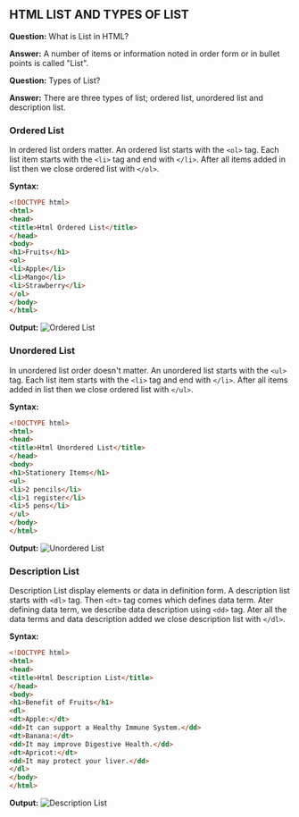 ## HTML LIST AND TYPES OF LIST

**Question:** What is List in HTML?

**Answer:** A number of items or information noted in order form or in bullet points is called "List". 


**Question:** Types of List?

**Answer:** There are three types of list; ordered list, unordered list and description list.

### Ordered List

In ordered list orders matter. An ordered list starts with the `<ol>` tag. Each list item starts with the `<li>` tag and end with `</li>`. After all items added in list then we close ordered list with `</ol>`.

**Syntax:**
```html
<!DOCTYPE html>
<html>
<head>
<title>Html Ordered List</title>
</head>
<body>
<h1>Fruits</h1>
<ol>
<li>Apple</li>
<li>Mango</li>
<li>Strawberry</li>
</ol>
</body>
</html>
```
**Output:**
![Ordered List](https://drive.google.com/file/d/1_QYCFdOvE4mLsNa8ut4dhqRf1vyVnoi8/view?usp=sharing)

### Unordered List

In unordered list order doesn't matter. An unordered list starts with the `<ul>` tag. Each list item starts with the `<li>` tag and end with `</li>`. After all items added in list then we close ordered list with `</ul>`.

**Syntax:**
```html
<!DOCTYPE html>
<html>
<head>
<title>Html Unordered List</title>
</head>
<body>
<h1>Stationery Items</h1>
<ul>
<li>2 pencils</li>
<li>1 register</li>
<li>5 pens</li>
</ul>
</body>
</html>
```
**Output:**
![Unordered List](https://drive.google.com/file/d/1CBDvZN4eWQzI2ClpSC5xs9ETSQwq1axL/view?usp=sharing)

### Description List

Description List display elements or data in definition form. A description list starts with `<dl>` tag. Then `<dt>` tag comes which defines data term. Ater defining data term, we describe data description using `<dd>` tag. Ater all the data terms and data description added we close description list with `</dl>`.

**Syntax:**
```html
<!DOCTYPE html>
<html>
<head>
<title>Html Description List</title>
</head>
<body>
<h1>Benefit of Fruits</h1>
<dl>  
<dt>Apple:</dt>  
<dd>It can support a Healthy Immune System.</dd>  
<dt>Banana:</dt>  
<dd>It may improve Digestive Health.</dd>  
<dt>Apricot:</dt>  
<dd>It may protect your liver.</dd>  
</dl>  
</body>
</html>
```
**Output:**
![Description List](https://drive.google.com/file/d/1gdigEJk6sra5B55KGSrvwvYKpfo-jOD9/view)

